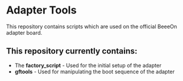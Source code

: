 Adapter Tools
=============

This repository contains scripts which are used on the official BeeeOn
adapter board.

## This repository currently contains:
* The **factory_script** - Used for the initial setup of the adapter
* **gftools** - Used for manipulating the boot sequence of the adapter
